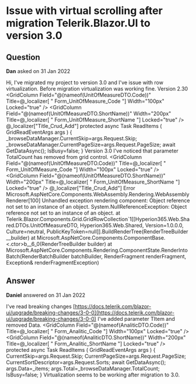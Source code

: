 # Issue with virtual scrolling after migration Telerik.Blazor.UI to version 3.0

## Question

**Dan** asked on 31 Jan 2022

Hi, I've migrated my project to version 3.0 and I've issue with row virtualization. Before migration virtualization was working fine. Version 2.30 <TelerikGrid Data=@_items TotalCount=@_browseDataManager.TotalCount OnRead=@ReadItems PageSize="10" Height="100%" RowHeight="40" Pageable="false" Sortable="true" ScrollMode="GridScrollMode.Virtual"> <GridColumns> <GridColumn Field="@(nameof(UnitOfMeasureDTO.Code))" Title=@_localizer[ " Form_UnitOfMeasure_Code "] Width="100px" Locked="true" /> <GridColumn Field="@(nameof(UnitOfMeasureDTO.ShortName))" Width="200px" Title=@_localizer[ " Form_UnitOfMeasure_ShortName "] Locked="true" /> <GridCommandColumn Width="150px" Context="UnitOfMeasureCommands"> <GridCommandButton OnClick="@((args)=> Edit(args.Item as UnitOfMeasureDTO))" Icon="edit"> </GridCommandButton> <GridCommandButton OnClick="@((args)=> Delete(args.Item as UnitOfMeasureDTO))" Icon="delete"> </GridCommandButton> </GridCommandColumn> </GridColumns> <GridToolBar> <GridCommandButton OnClick="@(()=> Create())" Icon="add"> @_localizer["Title_Crud_Add"] </GridCommandButton> </GridToolBar> </TelerikGrid> protected async Task ReadItems ( GridReadEventArgs args ) {
_browseDataManager.CurrentSkip=args.Request.Skip;
_browseDataManager.CurrentPageSize=args.Request.PageSize; await GetDataAsync();
IsBusy=false;
} Version 3.0 I've noticed that parameter TotalCount has removed from grid control. <TelerikGrid Data=@_items OnRead=@ReadItems PageSize="10" Height="100%" RowHeight="40" Pageable="false" Sortable="true" ScrollMode="GridScrollMode.Virtual"> <GridColumns> <GridColumn Field="@(nameof(UnitOfMeasureDTO.Code))" Title=@_localizer[ " Form_UnitOfMeasure_Code "] Width="100px" Locked="true" /> <GridColumn Field="@(nameof(UnitOfMeasureDTO.ShortName))" Width="200px" Title=@_localizer[ " Form_UnitOfMeasure_ShortName "] Locked="true" /> <GridCommandColumn Width="150px" Context="UnitOfMeasureCommands"> <GridCommandButton OnClick="@((args)=> Edit(args.Item as UnitOfMeasureDTO))" Icon="edit" /> <GridCommandButton OnClick="@((args)=> Delete(args.Item as UnitOfMeasureDTO))" Icon="delete" /> </GridColumns> <GridToolBar> <GridCommandButton OnClick="@(()=> Create())" Icon="add"> @_localizer["Title_Crud_Add"] </GridCommandButton> </GridToolBar> </TelerikGrid> Error Microsoft.AspNetCore.Components.WebAssembly.Rendering.WebAssemblyRenderer[100]
Unhandled exception rendering component: Object reference not set to an instance of an object.
System.NullReferenceException: Object reference not set to an instance of an object.
at Telerik.Blazor.Components.Grid.GridRowCollection`1[[Hyperion365.Web.Shared.DTOs.UnitOfMeasureDTO, Hyperion365.Web.Shared, Version=1.0.0.0, Culture=neutral, PublicKeyToken=null]].BuildRenderTree(RenderTreeBuilder __builder)
at Microsoft.AspNetCore.Components.ComponentBase.<.ctor>b__6_0(RenderTreeBuilder builder)
at Microsoft.AspNetCore.Components.Rendering.ComponentState.RenderIntoBatch(RenderBatchBuilder batchBuilder, RenderFragment renderFragment, Exception& renderFragmentException)

## Answer

**Daniel** answered on 31 Jan 2022

I've read breaking changes [https://docs.telerik.com/blazor-ui/upgrade/breaking-changes/3-0-0](https://docs.telerik.com/blazor-ui/upgrade/breaking-changes/3-0-0) I've added parameter TItem and removed Data. <TelerikGrid TItem="AnaliticDTO" OnRead=@ReadItems PageSize=@((int)_browseDataManager.CurrentPageSize) Height="@DataHeight" RowHeight="@DataRowHeight" Pageable=@DataPageable Sortable=@DataSortable ScrollMode="@DataGridScrollMode"> <GridColumns> <GridColumn Field="@(nameof(AnaliticDTO.Code))" Title=@_localizer[ " Form_Analitic_Code "] Width="100px" Locked="true" /> <GridColumn Field="@(nameof(AnaliticDTO.ShortName))" Width="200px" Title=@_localizer[ " Form_Analitic_ShortName "] Locked="true" /> </GridColumns> </TelerikGrid> protected async Task ReadItems ( GridReadEventArgs args ) {
CurrentSkip=args.Request.Skip;
CurrentPageSize=args.Request.PageSize;
CurrentSortDescriptor=args.Request.Sorts; await GetDataAsync(); args.Data=_items;
args.Total=_browseDataManager.TotalCount; IsBusy=false;
} Virtualization seems to be working after migration to 3.0.
